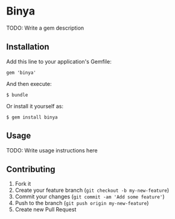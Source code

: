 # Binya

TODO: Write a gem description

## Installation

Add this line to your application's Gemfile:

    gem 'binya'

And then execute:

    $ bundle

Or install it yourself as:

    $ gem install binya

## Usage

TODO: Write usage instructions here

## Contributing

1. Fork it
2. Create your feature branch (`git checkout -b my-new-feature`)
3. Commit your changes (`git commit -am 'Add some feature'`)
4. Push to the branch (`git push origin my-new-feature`)
5. Create new Pull Request
